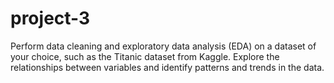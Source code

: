 # project-3
Perform data cleaning and exploratory data analysis (EDA) on a dataset of your choice, such as the Titanic dataset from Kaggle. Explore the relationships between variables and identify patterns and trends in the data.
